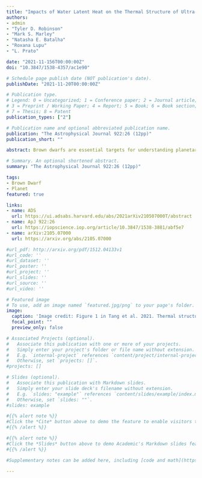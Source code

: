 ```yaml
---
title: "Impacts of Water Latent Heat on the Thermal Structure of Ultra-Cool Objects: Brown Dwarfs and Free-Floating Planets"
authors:
- admin
- "Tyler D. Robinson"
- "Mark S. Marley"
- "Natasha E. Batalha"
- "Roxana Lupu"
- "L. Prato"

date: "2021-11-156T00:00:00Z"
doi: "10.3847/1538-4357/ac1e90"

# Schedule page publish date (NOT publication's date).
publishDate: "2021-11-20T00:00:00Z"

# Publication type.
# Legend: 0 = Uncategorized; 1 = Conference paper; 2 = Journal article;
# 3 = Preprint / Working Paper; 4 = Report; 5 = Book; 6 = Book section;
# 7 = Thesis; 8 = Patent
publication_types: ["2"]

# Publication name and optional abbreviated publication name.
publication: "The Astrophysical Journal 922:26 (12pp)"
publication_short: ""

abstract: Brown dwarfs are essential targets for understanding planetary and sub-stellar atmospheres across a wide range of thermal and chemical conditions. As surveys continue to probe ever deeper, and as observing capabilities continue to improve, the number of known Y dwarfs\,---\,the coldest class of sub-stellar objects, with effective temperatures below about 600\,K\,---\,is rapidly growing. Critically, this class of ultra-cool objects has atmospheric conditions that overlap with Solar System worlds and, as a result, tools and ideas developed from studying Earth, Jupiter, Saturn and other nearby worlds are well-suited for application to sub-stellar atmospheres. To that end, we developed a one-dimensional (vertical) atmospheric structure model for ultra-cool objects that includes moist adiabatic convection, as this is an important process for many Solar System planets. Application of this model across a range of effective temperatures (350, 300, 250, 200\,K), metallicities ([M/H] of 0.0, 0.5, 0.7, 1.5), and gravities (\logg of 4.0, 4.5, 4.7, 5.0) demonstrates strong impacts of water latent heat release on simulated temperature-pressure profiles. At the highest metallicities, water vapor mixing ratios reach an Earth-like 3\%, with associated major alterations to the thermal structure in the atmospheric regions where water condenses. Spectroscopic and photometric signatures of metallicity and moist convection should be readily detectable at near- and mid-infrared wavelengths, especially with {\it James Webb Space Telescope} observations, and can help indicate the formation history of an object.

# Summary. An optional shortened abstract.
summary: "The Astrophysical Journal 922:26 (12pp)"

tags:
- Brown Dwarf
- Planet
featured: true

links:
- name: ADS
  url: https://ui.adsabs.harvard.edu/abs/2021arXiv210507000T/abstract
- name: ApJ 922:26
  url: https://iopscience.iop.org/article/10.3847/1538-3881/abf5e7
- name: arXiv:2105.07000
  url: https://arxiv.org/abs/2105.07000

#url_pdf: http://arxiv.org/pdf/1512.04133v1
#url_code: ''
#url_dataset: ''
#url_poster: ''
#url_project: ''
#url_slides: ''
#url_source: ''
#url_video: ''

# Featured image
# To use, add an image named `featured.jpg/png` to your page's folder.
image:
  caption: 'Image credit: Figure 1 in Tang et al. 2021. Thermal structure profiles from converged solutions of the radiative-convective model at logg = 4.0 for YB ([M/H] of 0.0, here) and YP ([M/H] of 0.7 and 1.5) cases.'
  focal_point: ""
  preview_only: false

# Associated Projects (optional).
#   Associate this publication with one or more of your projects.
#   Simply enter your project's folder or file name without extension.
#   E.g. `internal-project` references `content/project/internal-project/index.md`.
#   Otherwise, set `projects: []`.
#projects: []

# Slides (optional).
#   Associate this publication with Markdown slides.
#   Simply enter your slide deck's filename without extension.
#   E.g. `slides: "example"` references `content/slides/example/index.md`.
#   Otherwise, set `slides: ""`.
#slides: example

#{{% alert note %}}
#Click the *Cite* button above to demo the feature to enable visitors to import publication metadata into their reference #management software.
#{{% /alert %}}

#{{% alert note %}}
#Click the *Slides* button above to demo Academic's Markdown slides feature.
#{{% /alert %}}

#Supplementary notes can be added here, including [code and math](https://sourcethemes.com/academic/docs/writing-markdown-#latex/).

---
```

